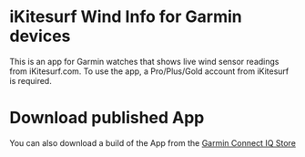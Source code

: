 # iKitesurf Wind Info for Garmin devices
This is an app for Garmin watches that shows live wind sensor readings from iKitesurf.com.
To use the app, a Pro/Plus/Gold account from iKitesurf is required.

# Download published App
You can also download a build of the App from the [Garmin Connect IQ Store](https://apps.garmin.com/en-US/apps/ea05d8e8-b34f-40c7-a095-2d07671650e9)
